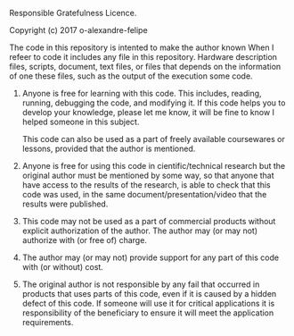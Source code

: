 Responsible Gratefulness Licence.

Copyright (c) 2017 o-alexandre-felipe

The code in this repository is intented to make the author known
When I refeer to code it includes any file in this repository.
Hardware description files, scripts, document, text files, or files
that depends on the information of one these files, such as the output
of the execution some code.

  1. Anyone is free for learning with this code. This includes, reading, 
     running, debugging the code, and modifying it. If this code helps 
     you to develop your knowledge, please let me know, it will be fine
     to know I helped someone in this subject.
     
     This code can also be used as a part of freely available coursewares 
     or lessons, provided that the author is mentioned.
     
  
  2. Anyone is free for using this code in cientific/technical research but 
     the original author must be mentioned by some way, so that anyone that 
     have access to the results of the research, is able to check that this
     code was used, in the same document/presentation/video that the results
     were published.
     
  3. This code may not be used as a part of commercial products without 
     explicit authorization of the author. The author may (or may not)
     authorize with (or free of) charge.
     
  4. The author may (or may not) provide support for any part of this code
     with (or without) cost.
     
  5. The original author is not responsible by any fail that occurred in 
     products that uses parts of this code, even if it is caused by a hidden
     defect of this code. If someone will use it for critical applications
     it is responsibility of the beneficiary to ensure it will meet the 
     application requirements.
     
     
     
     
  
